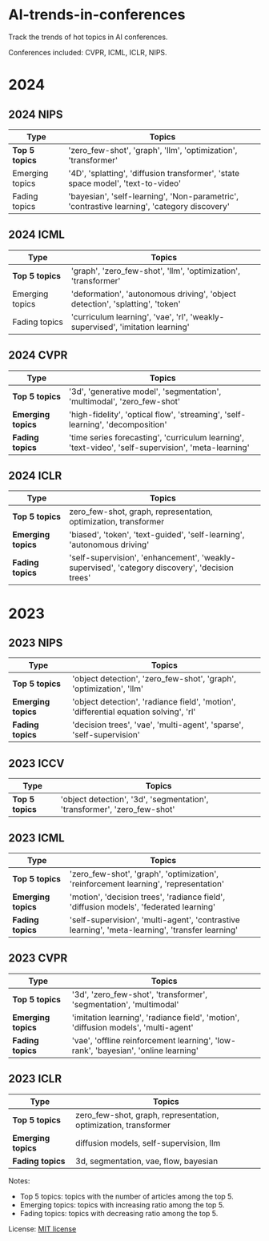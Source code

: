 # AI-trends-in-conferences
Track the trends of hot topics in AI conferences.

Conferences included: CVPR, ICML, ICLR, NIPS.
# 2024

## 2024 NIPS
| **Type**            | Topics                                                            |
|---------------------|-------------------------------------------------------------------|
| **Top 5 topics**    | 'zero_few-shot', 'graph', 'llm', 'optimization', 'transformer' |
| Emerging topics | '4D', 'splatting', 'diffusion transformer', 'state space model', 'text-to-video'| 
| Fading topics | 'bayesian', 'self-learning', 'Non-parametric', 'contrastive learning', 'category discovery'| 

## 2024 ICML
| **Type**            | Topics                                                            |
|---------------------|-------------------------------------------------------------------|
| **Top 5 topics**    | 'graph', 'zero_few-shot', 'llm', 'optimization', 'transformer' |
| Emerging topics | 'deformation', 'autonomous driving', 'object detection', 'splatting', 'token'| 
| Fading topics | 'curriculum learning', 'vae', 'rl', 'weakly-supervised', 'imitation learning'| 

## 2024 CVPR
| **Type**            | Topics                                                            |
|---------------------|-------------------------------------------------------------------|
| **Top 5 topics**    | '3d', 'generative model', 'segmentation', 'multimodal', 'zero_few-shot' |
| **Emerging topics** | 'high-fidelity', 'optical flow', 'streaming', 'self-learning', 'decomposition' |
| **Fading topics**   | 'time series forecasting', 'curriculum learning', 'text-video', 'self-supervision', 'meta-learning' |

## 2024 ICLR
| **Type**            | Topics                                                            |
|---------------------|-------------------------------------------------------------------|
| **Top 5 topics**    | zero_few-shot, graph, representation, optimization, transformer   |
| **Emerging topics** | 'biased', 'token', 'text-guided', 'self-learning', 'autonomous driving' |
| **Fading topics**   | 'self-supervision', 'enhancement', 'weakly-supervised', 'category discovery', 'decision trees' |

# 2023
## 2023 NIPS
| **Type**            | Topics                                                            |
|---------------------|-------------------------------------------------------------------|
| **Top 5 topics**    | 'object detection', 'zero_few-shot', 'graph', 'optimization', 'llm' |
| **Emerging topics** | 'object detection', 'radiance field', 'motion', 'differential equation solving', 'rl'|
| **Fading topics**   | 'decision trees', 'vae', 'multi-agent', 'sparse', 'self-supervision'|

## 2023 ICCV
| **Type**            | Topics                                                            |
|---------------------|-------------------------------------------------------------------|
| **Top 5 topics**    | 'object detection', '3d', 'segmentation', 'transformer', 'zero_few-shot'|

## 2023 ICML
| **Type**            | Topics                                                            |
|---------------------|-------------------------------------------------------------------|
| **Top 5 topics**    | 'zero_few-shot', 'graph', 'optimization', 'reinforcement learning', 'representation'   |
| **Emerging topics** | 'motion', 'decision trees', 'radiance field', 'diffusion models', 'federated learning' |
| **Fading topics**   | 'self-supervision', 'multi-agent', 'contrastive learning', 'meta-learning', 'transfer learning'|

## 2023 CVPR
| **Type**            | Topics                                                            |
|---------------------|-------------------------------------------------------------------|
| **Top 5 topics**    | '3d', 'zero_few-shot', 'transformer', 'segmentation', 'multimodal'   |
| **Emerging topics** | 'imitation learning', 'radiance field', 'motion', 'diffusion models', 'multi-agent'  |
| **Fading topics**   | 'vae', 'offline reinforcement learning', 'low-rank', 'bayesian', 'online learning' |

## 2023 ICLR
| **Type**            | Topics                                                            |
|---------------------|-------------------------------------------------------------------|
| **Top 5 topics**    | zero_few-shot, graph, representation, optimization, transformer   |
| **Emerging topics** | diffusion models, self-supervision, llm                           |
| **Fading topics**   | 3d, segmentation, vae, flow, bayesian                             |




Notes:
- Top 5 topics: topics with the number of articles among the top 5.
- Emerging topics: topics with increasing ratio among the top 5.
- Fading topics: topics with decreasing ratio among the top 5.

License: [MIT license](./LICENSE)
